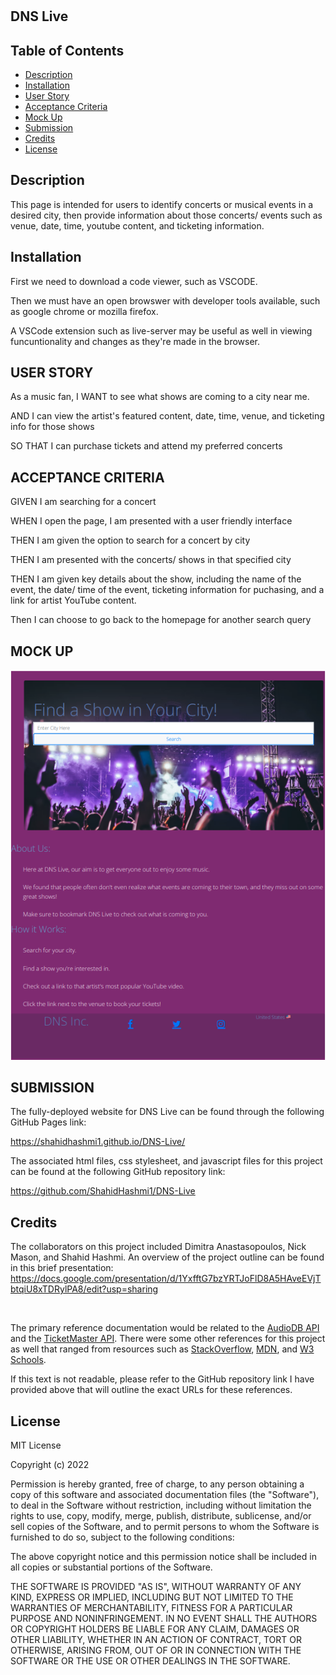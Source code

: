 # <DNS-Live>

## DNS Live

## Table of Contents

- [Description](#description)
- [Installation](#installation)
- [User Story](#user-story)
- [Acceptance Criteria](#acceptance-criteria)
- [Mock Up](#mock-up)
- [Submission](#submission)
- [Credits](#credits)
- [License](#license)

## Description

This page is intended for users to identify concerts or musical events in a desired city, then provide information about those concerts/ events such as venue, date, time, youtube content, and ticketing information. 

## Installation

First we need to download a code viewer, such as VSCODE.

<p>Then we must have an open browswer with developer tools available, such as google chrome or mozilla firefox.</p>

<p>A VSCode extension such as live-server may be useful as well in viewing funcuntionality and changes as they're made in the browser.</p>

## USER STORY

As a music fan, I WANT to see what shows are coming to a city near me.

<p>AND I can view the artist's featured content, date, time, venue, and ticketing info for those shows</p>

<p>SO THAT I can purchase tickets and attend my preferred concerts</p>

## ACCEPTANCE CRITERIA

GIVEN I am searching for a concert

<p>WHEN I open the page, I am presented with a user friendly interface</p>
<p>THEN I am given the option to search for a concert by city</p>
<p>THEN I am presented with the concerts/ shows in that specified city</p>
<p>THEN I am given key details about the show, including the name of the event, the date/ time of the event, ticketing information for puchasing, and a link for artist YouTube content.</p>
<p>Then I can choose to go back to the homepage for another search query</p>

## MOCK UP

![DNS Live](./assets/images/mockup-img.png)

## SUBMISSION

The fully-deployed website for DNS Live can be found through the following GitHub Pages link:

https://shahidhashmi1.github.io/DNS-Live/

The associated html files, css stylesheet, and javascript files for this project can be found at the following GitHub repository link:

https://github.com/ShahidHashmi1/DNS-Live

## Credits

The collaborators on this project included Dimitra Anastasopoulos, Nick Mason, and Shahid Hashmi. An overview of the project outline can be found in this brief presentation:
https://docs.google.com/presentation/d/1YxfftG7bzYRTJoFlD8A5HAveEVjTbtqiU8xTDRylPA8/edit?usp=sharing

<br>

The primary reference documentation would be related to the [AudioDB API][1] and the [TicketMaster API][2]. There were some other references for this project as well that ranged from resources such as [StackOverflow][3], [MDN][4], and [W3 Schools][5].

[1]: https://www.theaudiodb.com/api_guide.php "AudioDB API"
[2]: https://developer.ticketmaster.com/products-and-docs/apis/discovery-api/v2/ "TicketMaster API"
[3]: https://stackoverflow.com/questions/14388291/how-to-get-the-previous-and-next-elements-of-an-array-loop-in-javascript "StackOverflow"
[4]: https://developer.mozilla.org/en-US/docs/Web/JavaScript/Reference/Operators/Conditional_Operator "MDN"
[5]: https://www.w3schools.com/js/js_api_fetch.asp "W3 Schools"

<p>If this text is not readable, please refer to the GitHub repository link I have provided above that will outline the exact URLs for these references.</p>

## License

MIT License

Copyright (c) 2022 

Permission is hereby granted, free of charge, to any person obtaining a copy
of this software and associated documentation files (the "Software"), to deal
in the Software without restriction, including without limitation the rights
to use, copy, modify, merge, publish, distribute, sublicense, and/or sell
copies of the Software, and to permit persons to whom the Software is
furnished to do so, subject to the following conditions:

The above copyright notice and this permission notice shall be included in all
copies or substantial portions of the Software.

THE SOFTWARE IS PROVIDED "AS IS", WITHOUT WARRANTY OF ANY KIND, EXPRESS OR
IMPLIED, INCLUDING BUT NOT LIMITED TO THE WARRANTIES OF MERCHANTABILITY,
FITNESS FOR A PARTICULAR PURPOSE AND NONINFRINGEMENT. IN NO EVENT SHALL THE
AUTHORS OR COPYRIGHT HOLDERS BE LIABLE FOR ANY CLAIM, DAMAGES OR OTHER
LIABILITY, WHETHER IN AN ACTION OF CONTRACT, TORT OR OTHERWISE, ARISING FROM,
OUT OF OR IN CONNECTION WITH THE SOFTWARE OR THE USE OR OTHER DEALINGS IN THE
SOFTWARE.
